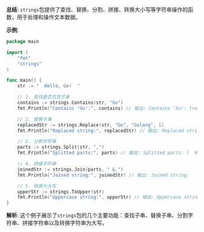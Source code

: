 **总结**: `strings`包提供了查找、替换、分割、拼接、转换大小写等字符串操作的函数，用于处理和操作文本数据。

**示例**:
```go
package main

import (
    "fmt"
    "strings"
)

func main() {
    str := "  Hello, Go!  "

    // 1. 查找是否包含子串
    contains := strings.Contains(str, "Go")
    fmt.Println("Contains 'Go':", contains) // 输出: Contains 'Go': true

    // 2. 替换子串
    replacedStr := strings.Replace(str, "Go", "Golang", 1)
    fmt.Println("Replaced string:", replacedStr) // 输出: Replaced string:   Hello, Golang!  

    // 3. 分割字符串
    parts := strings.Split(str, ",")
    fmt.Println("Splitted parts:", parts) // 输出: Splitted parts: [  Hello  Go!  ]

    // 4. 拼接字符串
    joinedStr := strings.Join(parts, " & ")
    fmt.Println("Joined string:", joinedStr) // 输出: Joined string:   Hello &  Go!  

    // 5. 转换为大写
    upperStr := strings.ToUpper(str)
    fmt.Println("Uppercase string:", upperStr) // 输出: Uppercase string:   HELLO, GO!  
}
```

**解析**: 这个例子展示了`strings`包的几个主要功能：查找子串、替换子串、分割字符串、拼接字符串以及转换字符串为大写。